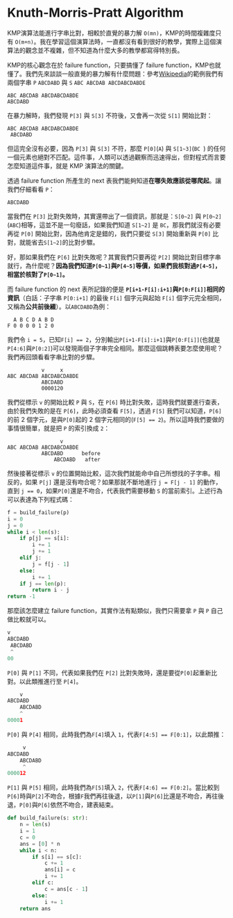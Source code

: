 # Knuth-Morris-Pratt Algorithm

KMP演算法能進行字串比對，相較於直覺的暴力解 `O(mn)`，KMP的時間複雜度只有 `O(m+n)`。我在學習這個演算法時，一直都沒有看到很好的教學，實際上這個演算法的觀念並不複雜，但不知道為什麼大多的教學都寫得特別長。

KMP的核心觀念在於 failure function，只要搞懂了 failure function，KMP也就懂了。我們先來談談一般直覺的暴力解有什麼問題：參考[Wikipedia](https://en.wikipedia.org/wiki/Knuth%E2%80%93Morris%E2%80%93Pratt_algorithm)的範例我們有兩個字串 `P` `ABCDABD` 與 `S` `ABC ABCDAB ABCDABCDABDE`

```
ABC ABCDAB ABCDABCDABDE
ABCDABD
```

在暴力解時，我們發現 `P[3]` 與 `S[3]` 不符後，又會再一次從 `S[1]` 開始比對：

```
ABC ABCDAB ABCDABCDABDE
 ABCDABD
```

但這完全沒有必要，因為 `P[3]` 與 `S[3]` 不符，那麼 `P[0]`(`A`) 與 `S[1~3]`(`BC `) 的任何一個元素也絕對不匹配。這件事，人類可以透過觀察而迅速得出，但對程式而言要怎麼知道這件事，就是 KMP 演算法的關鍵。

透過 failure function 所產生的 next 表我們能夠知道**在哪失敗應該從哪爬起**。讓我們仔細看看 `P`：

```
ABCDABD
```

當我們在 `P[3]` 比對失敗時，其實還帶出了一個資訊，那就是：`S[0~2]` 與 `P[0~2]`(`ABC`)相等，這並不是一句廢話，如果我們知道 `S[1~2]` 是 `BC`，那我們就沒有必要再從 `P[0]` 開始比對，因為他肯定是錯的，我們只要從 `S[3]` 開始重新與 `P[0]` 比對，就能省去`S[1~2]`的比對步驟。

好，那如果我們在 `P[6]` 比對失敗呢？其實我們只要再從 `P[2]` 開始比對目標字串就行，為什麼呢？**因為我們知道`P[0~1]`與`P[4~5]`等價，如果們我核對過`P[4~5]`，相當於核對了`P[0~1]`。**

而 failure function 的 next 表所記錄的便是 **`P[i+1-F[i]:i+1]`與`P[0:F[i]]`相同的資訊**（白話：子字串 `P[0:i+1]` 的最後 `F[i]` 個字元與起始 `F[i]` 個字元完全相同，又稱為**公共前後綴**）。以`ABCDABD`為例：

```
  A B C D A B D
F 0 0 0 0 1 2 0
```

我們令 `i = 5`，已知`F[i] == 2`，分別輸出`P[i+1-F[i]:i+1]`與`P[0:F[i]]`(也就是`P[4:6]`與`P[0:2]`)可以發現兩個子字串完全相同。那麼這個跳轉表要怎麼使用呢？我們再回頭看看字串比對的步驟。

```
           v     x
ABC ABCDAB ABCDABCDABDE
           ABCDABD
           0000120
```

我們從標示 `v` 的開始比較 `P` 與 `S`，在 `P[6]` 時比對失敗，這時我們就要進行查表，由於我們失敗的是在 `P[6]`，此時必須查看 `F[5]`，透過 `F[5]` 我們可以知道，`P[6]`的前 2 個字元，是與`P[0]`起的 2 個字元相同的(`F[5] == 2`)。所以這時我們要做的事情很簡單，就是把 `P` 的索引換成 `2`：

```
                 v
ABC ABCDAB ABCDABCDABDE
           ABCDABD      before
               ABCDABD   after
```

然後接著從標示 `v` 的位置開始比較，這次我們就能命中自己所想找的子字串。相反的，如果 `P[j]` 還是沒有吻合呢？如果那就不斷地進行 `j = F[j - 1]` 的動作，直到 `j == 0`，如果`P[0]`還是不吻合，代表我們需要移動 `S` 的當前索引。上述行為可以表達為下列程式碼：

```python
f = build_failure(p)
i = 0
j = 0
while i < len(s):
    if p[j] == s[i]:
        i += 1
        j += 1
    elif j:
        j = f[j - 1]
    else:
        i += 1
    if j == len(p):
        return i - j
return -1
```

那麼該怎麼建立 failure function，其實作法有點類似，我們只需要拿 `P` 與 `P` 自己做比較就可以。

```python
v
ABCDABD
 ABCDABD
 ^
00
```

`P[0]` 與 `P[1]` 不同，代表如果我們在 `P[2]` 比對失敗時，還是要從`P[0]`起重新比對。以此類推進行至 `P[4]`。

```python
    v
ABCDABD
    ABCDABD
    ^
00001
```

`P[0]` 與 `P[4]` 相同，此時我們為`F[4]`填入 `1`，代表`F[4:5] == F[0:1]`，以此類推：

```python
     v
ABCDABD
    ABCDABD
     ^
000012
```

`P[1]` 與 `P[5]` 相同，此時我們為`F[5]`填入 `2`，代表`F[4:6] == F[0:2]`。當比較到`P[6]`時與`P[2]`不吻合，根據`F`我們再往後退，以`P[1]`與`P[6]`比還是不吻合，再往後退，`P[0]`與`P[6]`依然不吻合，建表結束。

```python
def build_failure(s: str):
    n = len(s)
    i = 1
    c = 0
    ans = [0] * n
    while i < n:
        if s[i] == s[c]:
            c += 1
            ans[i] = c
            i += 1
        elif c:
            c = ans[c - 1]
        else:
            i += 1
    return ans
```
